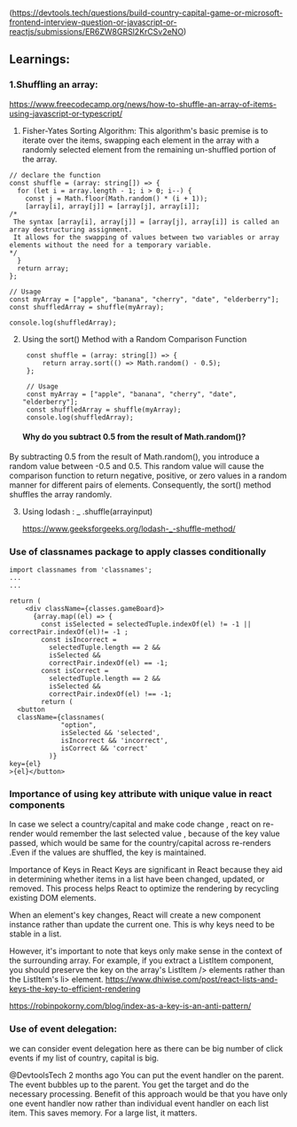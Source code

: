 (https://devtools.tech/questions/build-country-capital-game-or-microsoft-frontend-interview-question-or-javascript-or-reactjs/submissions/ER6ZW8GRSl2KrCSv2eNO)

## Learnings: 
### 1.Shuffling an array:

https://www.freecodecamp.org/news/how-to-shuffle-an-array-of-items-using-javascript-or-typescript/
1. Fisher-Yates Sorting Algorithm:
 This algorithm's basic premise is to iterate over the items, swapping each element in the array with a randomly selected element from the remaining un-shuffled portion of the array.


```
// declare the function 
const shuffle = (array: string[]) => { 
  for (let i = array.length - 1; i > 0; i--) { 
    const j = Math.floor(Math.random() * (i + 1)); 
    [array[i], array[j]] = [array[j], array[i]];
/*
 The syntax [array[i], array[j]] = [array[j], array[i]] is called an array destructuring assignment.
 It allows for the swapping of values between two variables or array elements without the need for a temporary variable.
*/
  } 
  return array; 
}; 
  
// Usage 
const myArray = ["apple", "banana", "cherry", "date", "elderberry"]; 
const shuffledArray = shuffle(myArray); 

console.log(shuffledArray);

```

2. Using the sort() Method with a Random Comparison Function
   ```
    const shuffle = (array: string[]) => { 
        return array.sort(() => Math.random() - 0.5); 
    }; 
    
    // Usage 
    const myArray = ["apple", "banana", "cherry", "date", "elderberry"]; 
    const shuffledArray = shuffle(myArray); 
    console.log(shuffledArray);
   ```
   #### Why do you subtract 0.5 from the result of Math.random()?
By subtracting 0.5 from the result of Math.random(), you introduce a random value between -0.5 and 0.5. This random value will cause the comparison function to return negative, positive, or zero values in a random manner for different pairs of elements. Consequently, the sort() method shuffles the array randomly.



3. Using lodash :  _ .shuffle(arrayinput)
   
   https://www.geeksforgeeks.org/lodash-_-shuffle-method/

### Use of classnames package to apply classes conditionally
```
import classnames from 'classnames';
...
...

return (
    <div className={classes.gameBoard}>
      {array.map((el) => {
        const isSelected = selectedTuple.indexOf(el) != -1 || correctPair.indexOf(el)!= -1 ;
        const isIncorrect =
          selectedTuple.length == 2 &&
          isSelected &&
          correctPair.indexOf(el) == -1;
        const isCorrect =
          selectedTuple.length == 2 &&
          isSelected &&
          correctPair.indexOf(el) !== -1;
        return (
  <button
  className={classnames(   
             "option",
             isSelected && 'selected',
             isIncorrect && 'incorrect',
             isCorrect && 'correct'
          )}
key={el}
>{el}</button>

```

### Importance of using key attribute with unique value in react components

In case we select a country/capital and make code change , react on re-render would remember the last selected value , because of the key value passed, which would be same for the country/capital across re-renders .Even if the values are shuffled, the key is maintained.


Importance of Keys in React
Keys are significant in React because they aid in determining whether items in a list have been changed, updated, or removed. This process helps React to optimize the rendering by recycling existing DOM elements.

When an element's key changes, React will create a new component instance rather than update the current one. This is why keys need to be stable in a list.

However, it's important to note that keys only make sense in the context of the surrounding array. For example, if you extract a ListItem component, you should preserve the key on the array's ListItem /> elements rather than the ListItem's li> element.
https://www.dhiwise.com/post/react-lists-and-keys-the-key-to-efficient-rendering

https://robinpokorny.com/blog/index-as-a-key-is-an-anti-pattern/

### Use of event delegation:
we can consider event delegation here as there can be big number of click events if my list of country, capital is big.

@DevtoolsTech
2 months ago
You can put the event handler on the parent. The event bubbles up to the parent. You get the target and do the necessary processing. Benefit of this approach would be that you have only one event handler now rather than individual event handler on each list item. This saves memory. For a large list, it matters.
